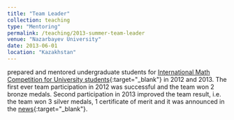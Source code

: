 ```yaml
---
title: "Team Leader"
collection: teaching
type: "Mentoring"
permalink: /teaching/2013-summer-team-leader
venue: "Nazarbayev University"
date: 2013-06-01
location: "Kazakhstan"
---
```

prepared and mentored undergraduate students for [International Math Competition for University students](http://www.imc-math.org.uk/){:target="_blank"}
  in 2012 and 2013. The first ever team participation in 2012 was successful and the team won 2 bronze medals. Second participation in 2013 improved the team result, i.e. the team won 3 silver medals,
  1 certificate of merit and it was announced in the [news](https://nu.edu.kz/news/nazarbayev-university-students-won-a-silver-medal-at-international-mathematical-competition){:target="_blank"}.
